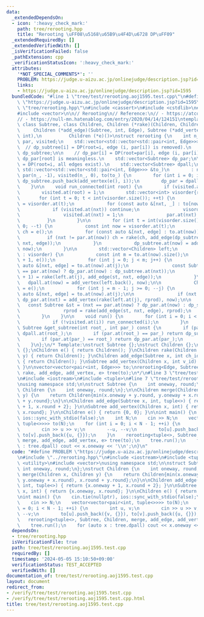 ```yaml
---
data:
  _extendedDependsOn:
  - icon: ':heavy_check_mark:'
    path: tree/rerooting.hpp
    title: "Rerooting \uFF08\u5168\u65B9\u4F4D\u6728 DP\uFF09"
  _extendedRequiredBy: []
  _extendedVerifiedWith: []
  _isVerificationFailed: false
  _pathExtension: cpp
  _verificationStatusIcon: ':heavy_check_mark:'
  attributes:
    '*NOT_SPECIAL_COMMENTS*': ''
    PROBLEM: https://judge.u-aizu.ac.jp/onlinejudge/description.jsp?id=1595
    links:
    - https://judge.u-aizu.ac.jp/onlinejudge/description.jsp?id=1595
  bundledCode: "#line 1 \"tree/test/rerooting.aoj1595.test.cpp\"\n#define PROBLEM\
    \ \"https://judge.u-aizu.ac.jp/onlinejudge/description.jsp?id=1595\"\n#line 2\
    \ \"tree/rerooting.hpp\"\n#include <cassert>\n#include <cstdlib>\n#include <utility>\n\
    #include <vector>\n\n// Rerooting\n// Reference:\n// - https://atcoder.jp/contests/abc222/editorial/2749\n\
    // - https://null-mn.hatenablog.com/entry/2020/04/14/124151\ntemplate <class Edge,\
    \ class Subtree, class Children, Children (*rake)(Children, Children),\n     \
    \     Children (*add_edge)(Subtree, int, Edge), Subtree (*add_vertex)(Children,\
    \ int),\n          Children (*e)()>\nstruct rerooting {\n    int n_;\n    std::vector<int>\
    \ par, visited;\n    std::vector<std::vector<std::pair<int, Edge>>> to;\n\n  \
    \  // dp_subtree[i] = DP(root=i, edge (i, par[i]) is removed).\n    std::vector<Subtree>\
    \ dp_subtree;\n\n    // dp_par[i] = DP(root=par[i], edge (i, par[i]) is removed).\
    \ dp_par[root] is meaningless.\n    std::vector<Subtree> dp_par;\n\n    // dpall[i]\
    \ = DP(root=i, all edges exist).\n    std::vector<Subtree> dpall;\n\n    rerooting(const\
    \ std::vector<std::vector<std::pair<int, Edge>>> &to_)\n        : n_(to_.size()),\
    \ par(n_, -1), visited(n_, 0), to(to_) {\n        for (int i = 0; i < n_; ++i)\
    \ dp_subtree.push_back(add_vertex(e(), i));\n        dp_par = dpall = dp_subtree;\n\
    \    }\n\n    void run_connected(int root) {\n        if (visited.at(root)) return;\n\
    \        visited.at(root) = 1;\n        std::vector<int> visorder{root};\n\n \
    \       for (int t = 0; t < int(visorder.size()); ++t) {\n            int now\
    \ = visorder.at(t);\n            for (const auto &[nxt, _] : to[now]) {\n    \
    \            if (visited.at(nxt)) continue;\n                visorder.push_back(nxt);\n\
    \                visited.at(nxt) = 1;\n                par.at(nxt) = now;\n  \
    \          }\n        }\n\n        for (int t = int(visorder.size()) - 1; t >=\
    \ 0; --t) {\n            const int now = visorder.at(t);\n            Children\
    \ ch = e();\n            for (const auto &[nxt, edge] : to.at(now)) {\n      \
    \          if (nxt != par.at(now)) ch = rake(ch, add_edge(dp_subtree.at(nxt),\
    \ nxt, edge));\n            }\n            dp_subtree.at(now) = add_vertex(ch,\
    \ now);\n        }\n\n        std::vector<Children> left;\n        for (int now\
    \ : visorder) {\n            const int m = to.at(now).size();\n            left.assign(m\
    \ + 1, e());\n            for (int j = 0; j < m; j++) {\n                const\
    \ auto &[nxt, edge] = to.at(now).at(j);\n                const Subtree &st = (nxt\
    \ == par.at(now) ? dp_par.at(now) : dp_subtree.at(nxt));\n                left.at(j\
    \ + 1) = rake(left.at(j), add_edge(st, nxt, edge));\n            }\n         \
    \   dpall.at(now) = add_vertex(left.back(), now);\n\n            Children rprod\
    \ = e();\n            for (int j = m - 1; j >= 0; --j) {\n                const\
    \ auto &[nxt, edge] = to.at(now).at(j);\n\n                if (nxt != par.at(now))\
    \ dp_par.at(nxt) = add_vertex(rake(left.at(j), rprod), now);\n\n             \
    \   const Subtree &st = (nxt == par.at(now) ? dp_par.at(now) : dp_subtree.at(nxt));\n\
    \                rprod = rake(add_edge(st, nxt, edge), rprod);\n            }\n\
    \        }\n    }\n\n    void run() {\n        for (int i = 0; i < n_; ++i) {\n\
    \            if (!visited.at(i)) run_connected(i);\n        }\n    }\n\n    const\
    \ Subtree &get_subtree(int root_, int par_) const {\n        if (par_ < 0) return\
    \ dpall.at(root_);\n        if (par.at(root_) == par_) return dp_subtree.at(root_);\n\
    \        if (par.at(par_) == root_) return dp_par.at(par_);\n        std::exit(1);\n\
    \    }\n};\n/* Template:\nstruct Subtree {};\nstruct Children {};\nstruct Edge\
    \ {};\nChildren e() { return Children(); }\nChildren rake(Children x, Children\
    \ y) { return Children(); }\nChildren add_edge(Subtree x, int ch_id, Edge edge)\
    \ { return Children(); }\nSubtree add_vertex(Children x, int v_id) { return Subtree();\
    \ }\n\nvector<vector<pair<int, Edge>>> to;\nrerooting<Edge, Subtree, Children,\
    \ rake, add_edge, add_vertex, e> tree(to);\n*/\n#line 3 \"tree/test/rerooting.aoj1595.test.cpp\"\
    \n#include <iostream>\n#include <tuple>\n#line 7 \"tree/test/rerooting.aoj1595.test.cpp\"\
    \nusing namespace std;\n\nstruct Subtree {\n    int oneway, round;\n};\nstruct\
    \ Children {\n    int oneway, round;\n};\n\nChildren merge(Children x, Children\
    \ y) {\n    return Children{min(x.oneway + y.round, y.oneway + x.round), x.round\
    \ + y.round};\n}\n\nChildren add_edge(Subtree x, int, tuple<>) { return {x.oneway\
    \ + 1, x.round + 2}; }\n\nSubtree add_vertex(Children x, int) { return {x.oneway,\
    \ x.round}; }\n\nChildren e() { return {0, 0}; }\n\nint main() {\n    cin.tie(nullptr),\
    \ ios::sync_with_stdio(false);\n    int N;\n    cin >> N;\n    vector<vector<pair<int,\
    \ tuple<>>>> to(N);\n    for (int i = 0; i < N - 1; ++i) {\n        int u, v;\n\
    \        cin >> u >> v;\n        --u, --v;\n        to[u].push_back({v, {}}),\
    \ to[v].push_back({u, {}});\n    }\n    rerooting<tuple<>, Subtree, Children,\
    \ merge, add_edge, add_vertex, e> tree(to);\n    tree.run();\n    for (auto x\
    \ : tree.dpall) cout << x.oneway << '\\n';\n}\n"
  code: "#define PROBLEM \"https://judge.u-aizu.ac.jp/onlinejudge/description.jsp?id=1595\"\
    \n#include \"../rerooting.hpp\"\n#include <iostream>\n#include <tuple>\n#include\
    \ <utility>\n#include <vector>\nusing namespace std;\n\nstruct Subtree {\n   \
    \ int oneway, round;\n};\nstruct Children {\n    int oneway, round;\n};\n\nChildren\
    \ merge(Children x, Children y) {\n    return Children{min(x.oneway + y.round,\
    \ y.oneway + x.round), x.round + y.round};\n}\n\nChildren add_edge(Subtree x,\
    \ int, tuple<>) { return {x.oneway + 1, x.round + 2}; }\n\nSubtree add_vertex(Children\
    \ x, int) { return {x.oneway, x.round}; }\n\nChildren e() { return {0, 0}; }\n\
    \nint main() {\n    cin.tie(nullptr), ios::sync_with_stdio(false);\n    int N;\n\
    \    cin >> N;\n    vector<vector<pair<int, tuple<>>>> to(N);\n    for (int i\
    \ = 0; i < N - 1; ++i) {\n        int u, v;\n        cin >> u >> v;\n        --u,\
    \ --v;\n        to[u].push_back({v, {}}), to[v].push_back({u, {}});\n    }\n \
    \   rerooting<tuple<>, Subtree, Children, merge, add_edge, add_vertex, e> tree(to);\n\
    \    tree.run();\n    for (auto x : tree.dpall) cout << x.oneway << '\\n';\n}\n"
  dependsOn:
  - tree/rerooting.hpp
  isVerificationFile: true
  path: tree/test/rerooting.aoj1595.test.cpp
  requiredBy: []
  timestamp: '2024-05-05 15:10:50+09:00'
  verificationStatus: TEST_ACCEPTED
  verifiedWith: []
documentation_of: tree/test/rerooting.aoj1595.test.cpp
layout: document
redirect_from:
- /verify/tree/test/rerooting.aoj1595.test.cpp
- /verify/tree/test/rerooting.aoj1595.test.cpp.html
title: tree/test/rerooting.aoj1595.test.cpp
---
```

